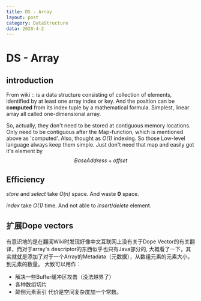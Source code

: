 ```yaml
---
title: DS - Array
layout: post
category: DataStructure
data: 2020-4-2
---
```


# DS - Array

## introduction 

From wiki :: is a data structure consisting of collection of elements, identified by at least one array index or key.
And the position can be **computed** from its index tuple by a mathematical formula.
Simplest, linear array all called one-dimensional array.

So, actually, they don't need to be stored at contiguous memory locations.
Only need to be contiguous after the Map-function, which is mentioned above as 'computed'.
Also, thought as _O(1)_ indexing.
So those Low-level language always keep them simple.
Just don't need that map and easily got it's element by 
$$
BaseAddress+offset
$$

## Efficiency

_store_ and _select_ take _O(n)_ space.
And waste **0** space.

_index_ take _O(1)_ time.
And not able to _insert_/_delete_ element.

## 扩展Dope vectors

有意识地的是在翻阅Wiki时发现好像中文互联网上没有关于Dope Vector的有关翻译，而对于array's descriptor的东西似乎也只有Java部分的,
大概看了一下，其实就就是添加了对于一个Array的Metadata（元数据），从数组元素的元素大小，到元素的数量。
大致可以用作：
- 解决一些Buffer缓冲区攻击（没法越界了）
- 各种数组切片
- 颠倒元素索引
代价是空间复杂度加一个常数。